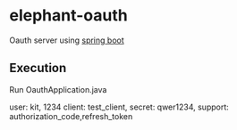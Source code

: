 # elephant-oauth

Oauth server using [spring boot](https://projects.spring.io/spring-boot/)

## Execution
Run OauthApplication.java 

user: kit, 1234
client: test_client, secret: qwer1234, support: authorization_code,refresh_token
